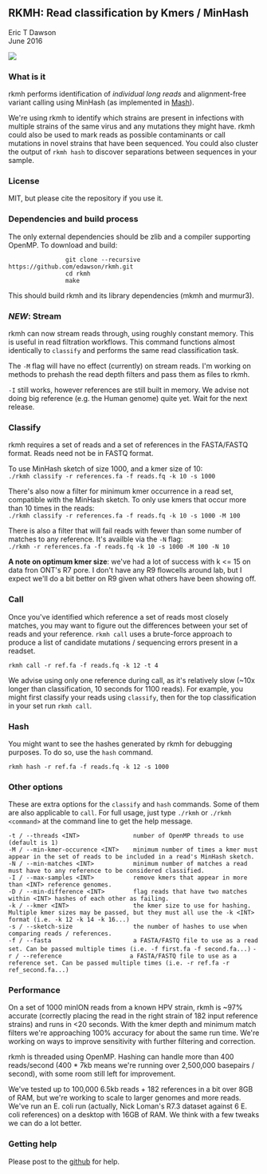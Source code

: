 RKMH: Read classification by Kmers / MinHash
--------------------------------------------
Eric T Dawson  
June 2016


[![](https://images.microbadger.com/badges/image/erictdawson/rkmh.svg)](https://microbadger.com/images/erictdawson/rkmh "Get your own image badge on microbadger.com")

### What is it
rkmh performs identification of *individual long reads* and alignment-free variant calling
using MinHash (as implemented in [Mash](https://github.com/marbl/Mash)).


We're using rkmh to identify which strains are present in infections with multiple strains of the same virus and any mutations they might have.
rkmh could also be used to mark reads as possible contaminants or call mutations in novel strains that have been
sequenced. You could also cluster the output of `rkmh hash` to discover separations between sequences in your sample.

### License
MIT, but please cite the repository if you use it.

### Dependencies and build process
The only external dependencies should be zlib and a compiler supporting OpenMP. To download and build:  

                    git clone --recursive https://github.com/edawson/rkmh.git  
                    cd rkmh  
                    make  

This should build rkmh and its library dependencies (mkmh and murmur3).


### *NEW*: Stream
rkmh can now stream reads through, using roughly constant memory. This is useful in read filtration workflows.
This command functions almost identically to `classify` and performs the same read classification task.

The `-M` flag will have no effect (currently) on stream reads. I'm working on methods to prehash the read depth filters
and pass them as files to rkmh.

`-I` still works, however references are still built in memory. We advise not doing big reference (e.g. the Human genome)
quite yet. Wait for the next release.

### Classify 
rkmh requires a set of reads and a set of references in the FASTA/FASTQ format. Reads need not
be in FASTQ format.


To use MinHash sketch of size 1000, and a kmer size of 10:  
```./rkmh classify -r references.fa -f reads.fq -k 10 -s 1000```

There's also now a filter for minimum kmer occurrence in a read set, compatible with the MinHash sketch.
To only use kmers that occur more than 10 times in the reads:  
```./rkmh classify -r references.fa -f reads.fq -k 10 -s 1000 -M 100```

There is also a filter that will fail reads with fewer than some number of matches to any reference.
It's availble via the `-N` flag:  
```./rkmh -r references.fa -f reads.fq -k 10 -s 1000 -M 100 -N 10```


**A note on optimum kmer size**: we've had a lot of success with k <= 15 on data fron ONT's R7 pore. I don't have any R9 flowcells around lab, but 
I expect we'll do a bit better on R9 given what others have been showing off.

### Call
Once you've identified which reference a set of reads most closely matches, you may want to figure out the differences between your set of reads
and your reference. `rkmh call` uses a brute-force approach to produce a list of candidate mutations / sequencing errors present in a readset.

```rkmh call -r ref.fa -f reads.fq -k 12 -t 4```  

We advise using only one reference during call, as it's relatively slow (~10x longer than classification, 10 seconds for 1100 reads). For example, you might first classify your reads using `classify`, then
for the top classification in your set run `rkmh call`.

### Hash
You might want to see the hashes generated by rkmh for debugging purposes. To do so, use the `hash` command.

```rkmh hash -r ref.fa -f reads.fq -k 12 -s 1000``` 


### Other options
These are extra options for the `classify` and `hash` commands. Some of them are also applicable to `call`. For full usage, just
type `./rkmh` or `./rkmh <command>` at the command line to get the help message.


```-t / --threads <INT>               number of OpenMP threads to use (default is 1)```  
```-M / --min-kmer-occurence <INT>    minimum number of times a kmer must appear in the set of reads to be included in a read's MinHash sketch.```  
```-N / --min-matches <INT>           minimum number of matches a read must have to any reference to be considered classified.```  
```-I / --max-samples <INT>           remove kmers that appear in more than <INT> reference genomes.```  
```-D / --min-difference <INT>        flag reads that have two matches within <INT> hashes of each other as failing.```   
```-k / --kmer <INT>                  the kmer size to use for hashing. Multiple kmer sizes may be passed, but they must all use the -k <INT> format (i.e. -k 12 -k 14 -k 16...)```   
```-s / --sketch-size                 the number of hashes to use when comparing reads / references.```    
```-f / --fasta                       a FASTA/FASTQ file to use as a read set. Can be passed multiple times (i.e. -f first.fa -f second.fa...)``` 
```-r / --reference                   a FASTA/FASTQ file to use as a reference set. Can be passed multiple times (i.e. -r ref.fa -r ref_second.fa...)```   



### Performance
On a set of 1000 minION reads from a known HPV strain, rkmh is ~97% accurate (correctly placing the read in the right strain
of 182 input reference strains) and runs in <20 seconds. With the kmer depth and minimum match filters we're approaching 100% accuracy for about the same run time.
We're working on ways to improve sensitivity with further filtering and correction.


rkmh is threaded using OpenMP. Hashing can handle more than 400 reads/second (400 * 7kb means we're running over 2,500,000 basepairs / second), with some room still left for improvement.


We've tested up to 100,000 6.5kb reads + 182 references in a bit over 8GB of RAM, but we're working to scale to larger genomes and more reads. We've run an E. coli
run (actually, Nick Loman's R7.3 dataset against 6 E. coli references) on a desktop with 16GB of RAM. We think with a few tweaks we can do a lot better.


### Getting help
Please post to the [github](https://github.com/edawson/rkmh.git) for help.
